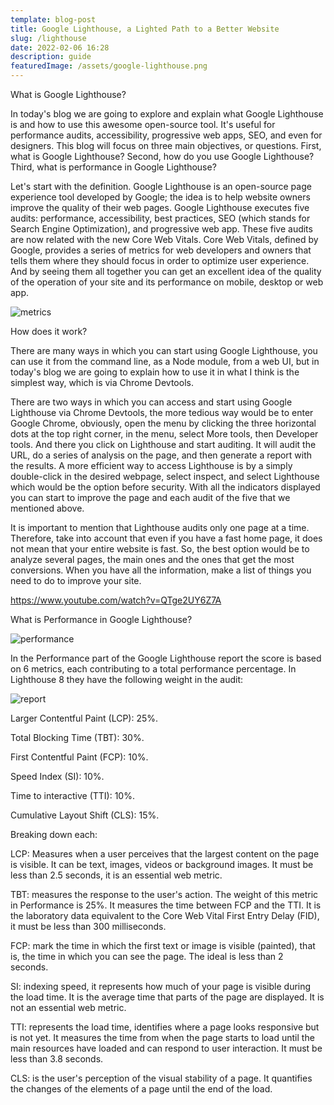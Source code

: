 ```yaml
---
template: blog-post
title: Google Lighthouse, a Lighted Path to a Better Website
slug: /lighthouse
date: 2022-02-06 16:28
description: guide
featuredImage: /assets/google-lighthouse.png
---
```

<!--StartFragment-->

What is Google Lighthouse?

<!--EndFragment-->

<!--StartFragment-->

In today's blog we are going to explore and explain what Google Lighthouse is and how to use this awesome open-source tool. It's useful for performance audits, accessibility, progressive web apps, SEO, and even for designers. This blog will focus on three main objectives, or questions. First, what is Google Lighthouse? Second, how do you use Google Lighthouse? Third, what is performance in Google Lighthouse? 

Let's start with the definition. Google Lighthouse is an open-source page experience tool developed by Google; the idea is to help website owners improve the quality of their web pages. Google Lighthouse executes five audits: performance, accessibility, best practices, SEO (which stands for Search Engine Optimization), and progressive web app. These five audits are now related with the new Core Web Vitals. Core Web Vitals, defined by Google, provides a series of metrics for web developers and owners that tells them where they should focus in order to optimize user experience. And by seeing them all together you can get an excellent idea of the quality of the operation of your site and its performance on mobile, desktop or web app. 

![metrics](/assets/audits.png "Metrics")

<!--EndFragment-->

<!--StartFragment-->

How does it work?  

<!--EndFragment-->

<!--StartFragment-->

There are many ways in which you can start using Google Lighthouse, you can use it from the command line, as a Node module, from a web UI, but in today's blog we are going to explain how to use it in what I think is the simplest way, which is via Chrome Devtools. 

There are two ways in which you can access and start using Google Lighthouse via Chrome Devtools, the more tedious way would be to enter Google Chrome, obviously, open the menu by clicking the three horizontal dots at the top right corner, in the menu, select More tools, then Developer tools. And there you click on Lighthouse and start auditing. It will audit the URL, do a series of analysis on the page, and then generate a report with the results. A more efficient way to access Lighthouse is by a simply double-click in the desired webpage, select inspect, and select Lighthouse which would be the option before security. With all the indicators displayed you can start to improve the page and each audit of the five that we mentioned above. 

It is important to mention that Lighthouse audits only one page at a time. Therefore, take into account that even if you have a fast home page, it does not mean that your entire website is fast. So, the best option would be to analyze several pages, the main ones and the ones that get the most conversions. When you have all the information, make a list of things you need to do to improve your site. 

<https://www.youtube.com/watch?v=QTge2UY6Z7A>

<!--EndFragment-->

<!--StartFragment-->

What is Performance in Google Lighthouse? 

<!--EndFragment-->

![performance](/assets/performance.png "Performance")

<!--StartFragment-->

In the Performance part of the Google Lighthouse report the score is based on 6 metrics, each contributing to a total performance percentage. In Lighthouse 8 they have the following weight in the audit: 

![report](/assets/metrics.png "Report")

Larger Contentful Paint (LCP): 25%. 

Total Blocking Time (TBT): 30%.  

First Contentful Paint (FCP): 10%. 

Speed Index (SI): 10%. 

Time to interactive (TTI): 10%. 

Cumulative Layout Shift (CLS): 15%. 

Breaking down each: 

LCP: Measures when a user perceives that the largest content on the page is visible. It can be text, images, videos or background images. It must be less than 2.5 seconds, it is an essential web metric. 

TBT: measures the response to the user's action. The weight of this metric in Performance is 25%. It measures the time between FCP and the TTI. It is the laboratory data equivalent to the Core Web Vital First Entry Delay (FID), it must be less than 300 milliseconds. 

FCP: mark the time in which the first text or image is visible (painted), that is, the time in which you can see the page. The ideal is less than 2 seconds. 

SI: indexing speed, it represents how much of your page is visible during the load time. It is the average time that parts of the page are displayed. It is not an essential web metric. 

TTI: represents the load time, identifies where a page looks responsive but is not yet. It measures the time from when the page starts to load until the main resources have loaded and can respond to user interaction. It must be less than 3.8 seconds. 

CLS: is the user's perception of the visual stability of a page. It quantifies the changes of the elements of a page until the end of the load. 

<!--EndFragment-->